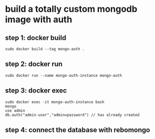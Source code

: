 # build a totally custom mongodb image with auth

## step 1: docker build
~~~
sudo docker build --tag mongo-auth .
~~~

## step 2: docker run
~~~
sudo docker run --name mongo-auth-instance mongo-auth
~~~

## step 3: docker exec
~~~
sudo docker exec -it mongo-auth-instance bash
mongo
use admin
db.auth("admin-user","admin=password") // has already created
~~~


## step 4: connect the database with rebomongo
~~~
~~~
